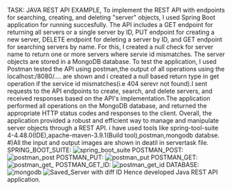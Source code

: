 
TASK: JAVA REST API EXAMPLE, 
To implement the REST API with endpoints for searching, creating, and deleting "server" objects, I used Spring Boot application for running succesfully. The API includes a GET endpoint for returning all servers or a single server by ID, PUT endpoint for creating a new server, DELETE endpoint for deleting a server by ID, and GET endpoint for searching servers by name. For this, I created a null check for server name to return one or more servers where servie id mismatches. The server objects are stored in a MongoDB database. To test the application, I used Postman tested the API using postman,the output of all operations using the localhost:/8080/.... are shown and i created a null based return type in get operation if the service id mismatches(i.e 404 serevr not found).I sent requests to the API endpoints to create, search, and delete servers, and received responses based on the API's implementation.The application performed all operations on the MongoDB database, and returned the appropriate HTTP status codes and responses to the client. Overall, the application provided a robust and efficient way to manage and manipulate server objects through a REST API.
i have used tools like spring-tool-suite 4-4.48.0(IDE),apache-maven-3.9.1(Build tool),postman,mongodb databse.
#)All the input and output images are shown in deatil in servertask file.
SPRING_BOOT_SUITE:
![spring_boot_suite](https://user-images.githubusercontent.com/126280146/228462477-3c3b7667-bb26-4f6a-bd2a-5b46bd3a067f.png)
POSTMAN_POST:
![postman_post](https://user-images.githubusercontent.com/126280146/228462546-8894af44-b288-4814-8673-45afdf237053.png)
POSTMAN_PUT:
![postman_put](https://user-images.githubusercontent.com/126280146/228462618-202a2832-7305-4821-b78a-b1cb174351a4.png)
POSTMAN_GET:
![postman_get_](https://user-images.githubusercontent.com/126280146/228462699-e547219d-9152-4b4c-a9f4-dfa986049f4e.png)
POSTMAN_GET_ID:
![postman_get_id](https://user-images.githubusercontent.com/126280146/228462825-c8b2e69c-dfd9-469a-802c-fef182bd177d.png)
DATABASE:![mongodb](https://user-images.githubusercontent.com/126280146/228462873-3b3e576d-da79-4a9e-8973-03835aaab107.png)
![Saved_Server with diff ID](https://user-images.githubusercontent.com/126280146/228462915-c66c3f29-d6b2-4525-9107-7526e26b624c.png)
Hence developed Java REST API application.
